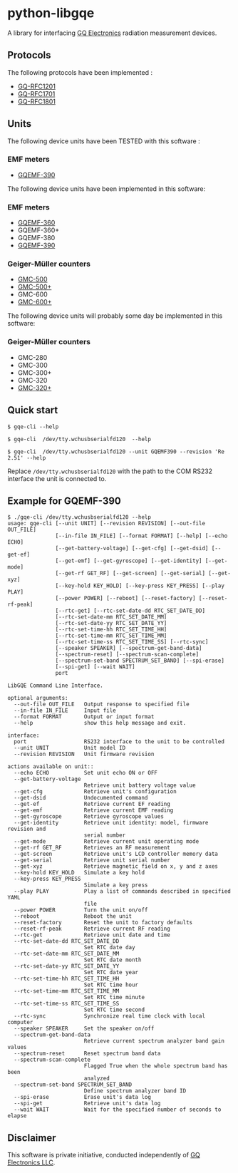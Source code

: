 # python-libgqe

A library for interfacing [GQ Electronics](http://www.gqelectronicsllc.com/comersus/store/comersus_dynamicIndex.asp?idAffiliate=7394) radiation measurement devices.

## Protocols

The following protocols have been implemented :
- [GQ-RFC1201](doc/GQ-RFC1201.txt)
- [GQ-RFC1701](doc/GQ-RFC1701.txt)
- [GQ-RFC1801](doc/GQ-RFC1801.txt)

## Units

The following device units have been TESTED with this software :

### EMF meters
- [GQEMF-390](https://www.gqelectronicsllc.com/comersus/store/comersus_viewItem.asp?idAffiliate=7394&idProduct=5678)


The following device units have been implemented in this software:

### EMF meters
- [GQEMF-360](https://www.gqelectronicsllc.com/comersus/store/comersus_viewItem.asp?idAffiliate=7394&idProduct=5682)
- GQEMF-360+
- GQEMF-380
- [GQEMF-390](https://www.gqelectronicsllc.com/comersus/store/comersus_viewItem.asp?idAffiliate=7394&idProduct=5678)

### Geiger-Müller counters
- [GMC-500](https://www.gqelectronicsllc.com/comersus/store/comersus_viewItem.asp?idAffiliate=7394&idProduct=5629)
- [GMC-500+](https://www.gqelectronicsllc.com/comersus/store/comersus_viewItem.asp?idAffiliate=7394&idProduct=5631)
- GMC-600
- [GMC-600+](https://www.gqelectronicsllc.com/comersus/store/comersus_viewItem.asp?idAffiliate=7394&idProduct=5637)

The following device units will probably some day be implemented in this software:

### Geiger-Müller counters

- GMC-280
- GMC-300
- GMC-300+
- GMC-320
- [GMC-320+](https://www.gqelectronicsllc.com/comersus/store/comersus_viewItem.asp?idAffiliate=7394&idProduct=4579)

## Quick start

`$ gqe-cli --help`

`$ gqe-cli  /dev/tty.wchusbserialfd120  --help`

`$ gqe-cli  /dev/tty.wchusbserialfd120 --unit GQEMF390 --revision 'Re 2.51' --help`

Replace `/dev/tty.wchusbserialfd120` with the path to the COM RS232 interface the unit is connected to.

## Example for GQEMF-390

```
$ ./gqe-cli /dev/tty.wchusbserialfd120 --help
usage: gqe-cli [--unit UNIT] [--revision REVISION] [--out-file OUT_FILE]
               [--in-file IN_FILE] [--format FORMAT] [--help] [--echo ECHO]
               [--get-battery-voltage] [--get-cfg] [--get-dsid] [--get-ef]
               [--get-emf] [--get-gyroscope] [--get-identity] [--get-mode]
               [--get-rf GET_RF] [--get-screen] [--get-serial] [--get-xyz]
               [--key-hold KEY_HOLD] [--key-press KEY_PRESS] [--play PLAY]
               [--power POWER] [--reboot] [--reset-factory] [--reset-rf-peak]
               [--rtc-get] [--rtc-set-date-dd RTC_SET_DATE_DD]
               [--rtc-set-date-mm RTC_SET_DATE_MM]
               [--rtc-set-date-yy RTC_SET_DATE_YY]
               [--rtc-set-time-hh RTC_SET_TIME_HH]
               [--rtc-set-time-mm RTC_SET_TIME_MM]
               [--rtc-set-time-ss RTC_SET_TIME_SS] [--rtc-sync]
               [--speaker SPEAKER] [--spectrum-get-band-data]
               [--spectrum-reset] [--spectrum-scan-complete]
               [--spectrum-set-band SPECTRUM_SET_BAND] [--spi-erase]
               [--spi-get] [--wait WAIT]
               port

LibGQE Command Line Interface.

optional arguments:
  --out-file OUT_FILE   Output response to specified file
  --in-file IN_FILE     Input file
  --format FORMAT       Output or input format
  --help                show this help message and exit.

interface:
  port                  RS232 interface to the unit to be controlled
  --unit UNIT           Unit model ID
  --revision REVISION   Unit firmware revision

actions available on unit::
  --echo ECHO           Set unit echo ON or OFF
  --get-battery-voltage
                        Retrieve unit battery voltage value
  --get-cfg             Retrieve unit's configuration
  --get-dsid            Undocumented command
  --get-ef              Retrieve current EF reading
  --get-emf             Retrieve current EMF reading
  --get-gyroscope       Retrieve gyroscope values
  --get-identity        Retrieve unit identity: model, firmware revision and
                        serial number
  --get-mode            Retrieve current unit operating mode
  --get-rf GET_RF       Retrieves an RF measurement
  --get-screen          Retrieve unit's LCD controller memory data
  --get-serial          Retrieve unit serial number
  --get-xyz             Retrieve magnetic field on x, y and z axes
  --key-hold KEY_HOLD   Simulate a key hold
  --key-press KEY_PRESS
                        Simulate a key press
  --play PLAY           Play a list of commands described in specified YAML
                        file
  --power POWER         Turn the unit on/off
  --reboot              Reboot the unit
  --reset-factory       Reset the unit to factory defaults
  --reset-rf-peak       Retrieve current RF reading
  --rtc-get             Retrieve unit date and time
  --rtc-set-date-dd RTC_SET_DATE_DD
                        Set RTC date day
  --rtc-set-date-mm RTC_SET_DATE_MM
                        Set RTC date month
  --rtc-set-date-yy RTC_SET_DATE_YY
                        Set RTC date year
  --rtc-set-time-hh RTC_SET_TIME_HH
                        Set RTC time hour
  --rtc-set-time-mm RTC_SET_TIME_MM
                        Set RTC time minute
  --rtc-set-time-ss RTC_SET_TIME_SS
                        Set RTC time second
  --rtc-sync            Synchronize real time clock with local computer
  --speaker SPEAKER     Set the speaker on/off
  --spectrum-get-band-data
                        Retrieve current spectrum analyzer band gain values
  --spectrum-reset      Reset spectrum band data
  --spectrum-scan-complete
                        Flagged True when the whole spectrum band has been
                        analyzed
  --spectrum-set-band SPECTRUM_SET_BAND
                        Define spectrum analyzer band ID
  --spi-erase           Erase unit's data log
  --spi-get             Retrieve unit's data log
  --wait WAIT           Wait for the specified number of seconds to elapse
```

## Disclaimer

This software is private initiative, conducted independently of [GQ Electronics LLC](http://www.gqelectronicsllc.com/comersus/store/comersus_dynamicIndex.asp?idAffiliate=7394).
